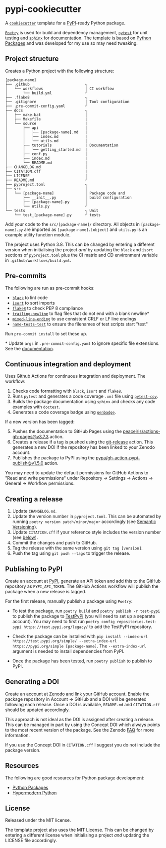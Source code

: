 # pypi-cookiecutter

A [`cookiecutter`](https://github.com/cookiecutter/cookiecutter) template for a [PyPI](https://pypi.org/)-ready Python package.

[`Poetry`](https://python-poetry.org/) is used for build and dependency management, [`pytest`](https://github.com/pytest-dev/pytest) for unit testing and [`sphinx`](https://www.sphinx-doc.org) for documentation. The template is based on [Python Packages](https://py-pkgs.org/) and was developed for my use so may need tweaking.

## Project structure

Creates a Python project with the following structure:

```
[package-name]
├── .github                         ┐
│   └── workflows                   │ CI workflow
│       └── build.yml               ┘
├── .flake8                         ┐
├── .gitignore                      | Tool configuration
├── .pre-commit-config.yaml         ┘
├── docs                            ┐
│   ├── make.bat                    │
│   ├── Makefile                    |
│   └── source                      |
│       ├── api                     |
│       │   ├── [package-name].md   |
│       │   ├── index.md            |
│       │   └── utils.md            |
│       ├── tutorials               | Documentation
│       │   └── getting_started.md  |
│       ├── conf.py                 |
│       ├── index.md                |
│       └── README.md               |
├── CHANGELOG.md                    │
├── CITATION.cff                    |
├── LICENSE                         |
├── README.md                       ┘
├── pyproject.toml                  ┐ 
├── src                             │
│   └── [package-name]              │ Package code and
│       ├── __init__.py             │ build configuration
│       ├── [package-name].py       │
│       └── utils.py                ┘
└── tests                           ┐ Unit
    └── test_[package-name].py      ┘ tests
```

Add your code to the `src/[package-name]/` directory. All objects in `[package-name].py` are imported as `[package-name].[object]` and `utils.py` is an example utility function module.

The project uses Python 3.8. This can be changed by entering a different version when initialising the project *and* by updating the `black` and `isort` sections of `pyproject.toml` plus the CI matrix and CD environment variable in `.github/workflows/build.yml`.

## Pre-commits

The following are run as pre-commit hooks:

* [`black`](https://github.com/psf/black) to lint code
* [`isort`](https://github.com/PyCQA/isort) to sort imports
* [`flake8`](https://github.com/PyCQA/flake8) to check PEP 8 compliance
* [`trailing-newline`](https://github.com/philipdarke/trailing-newline) to flag files that do not end with a blank newline*
* [`mixed-line-ending`](https://github.com/pre-commit/pre-commit-hooks) to use consistent CRLF or LF line endings
* [`name-tests-test`](https://github.com/pre-commit/pre-commit-hooks) to ensure the filenames of test scripts start "test"

Run `pre-commit install` to set these up.

\* Update `args` in `.pre-commit-config.yaml` to ignore specific file extensions. See the [documentation](https://github.com/philipdarke/trailing-newline).

## Continuous integration and deployment

Uses Github Actions for continuous integration and deployment. The workflow:

1. Checks code formatting with `black`, `isort` and `flake8`.
2. Runs `pytest` and generates a code coverage `.xml` file using [`pytest-cov`](https://github.com/pytest-dev/pytest-cov).
3. Builds the package documentation using `sphinx` and checks any code examples with `doctest`.
4. Generates a code coverage badge using [`genbadge`](https://github.com/smarie/python-genbadge/).

If a new version has been tagged:

5. Pushes the documentation to GitHub Pages using the [peaceiris/actions-gh-pages@v3.7.3](https://github.com/peaceiris/actions-gh-pages) action.
6. Creates a release if a tag is pushed using the [git-release](https://github.com/marketplace/actions/git-release) action. This generates a new DOI if the repository has been linked to your Zenodo account.
7. Publishes the package to PyPI using the [pypa/gh-action-pypi-publish@v1.5.0](https://github.com/pypa/gh-action-pypi-publish) action.

You may need to update the default permissions for GitHub Actions to "Read and write permissions" under Repository -> Settings -> Actions -> General -> Workflow permissions.

## Creating a release

1. Update `CHANGELOG.md`.
2. Update the version number in `pyproject.toml`. This can be automated by running `poetry version patch/minor/major` accordingly (see [Semantic Versioning](https://semver.org/)).
3. Update `CITATION.cff` if your reference style includes the version number (see [below](#generating-a-doi)).
4. Commit the changes and push to GitHub.
5. Tag the release with the same version using `git tag [version]`.
6. Push the tag using `git push --tags` to trigger the release.

## Publishing to PyPI

Create an account at [PyPI](https://pypi.org/), generate an API token and add this to the GitHub repository as `PYPI_API_TOKEN`. The GitHub Actions workflow will publish the package when a new release is tagged.

For the first release, manually publish a package using `Poetry`:

* To test the package, run `poetry build` and `poetry publish -r test-pypi` to publish the package to [TestPyPi](https://test.pypi.org/) (you will need to set up a separate account). You may need to first run `poetry config repositories.test-pypi https://test.pypi.org/legacy/` to add the TestPyPI repository.

* Check the package can be installed with `pip install --index-url https://test.pypi.org/simple/ --extra-index-url https://pypi.org/simple [package-name]`. The `--extra-index-url` argument is needed to install dependencies from PyPI.

* Once the package has been tested, run `poetry publish` to publish to PyPI.

## Generating a DOI

Create an account at [Zenodo](https://zenodo.org/) and link your GitHub account. Enable the package repository in Account -> GitHub and a DOI will be generated following each release. Once a DOI is available, `README.md` and `CITATION.cff` should be updated accordingly.

This approach is not ideal as the DOI is assigned after creating a release. This can be managed in part by using the Concept DOI which always points to the most recent version of the package. See the Zenodo [FAQ](https://help.zenodo.org/#versioning) for more information.

If you use the Concept DOI in `CITATION.cff` I suggest you do not include the package version.

## Resources

The following are good resources for Python package development:

* [Python Packages](https://py-pkgs.org/)
* [Hypermodern Python](https://cjolowicz.github.io/posts/hypermodern-python-01-setup/)

## License

Released under the MIT license.

The template project also uses the MIT License. This can be changed by entering a different license when initialising a project *and* updating the LICENSE file accordingly.
